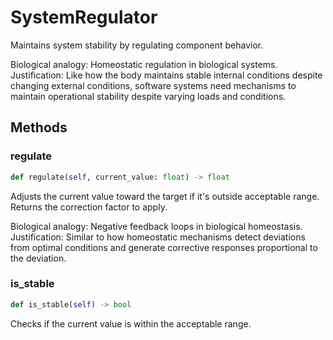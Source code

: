 # SystemRegulator

Maintains system stability by regulating component behavior.

Biological analogy: Homeostatic regulation in biological systems.
Justification: Like how the body maintains stable internal conditions despite
changing external conditions, software systems need mechanisms to maintain
operational stability despite varying loads and conditions.

## Methods

### regulate

```python
def regulate(self, current_value: float) -> float
```

Adjusts the current value toward the target if it's outside acceptable range.
Returns the correction factor to apply.

Biological analogy: Negative feedback loops in biological homeostasis.
Justification: Similar to how homeostatic mechanisms detect deviations from
optimal conditions and generate corrective responses proportional to the deviation.

### is_stable

```python
def is_stable(self) -> bool
```

Checks if the current value is within the acceptable range.

